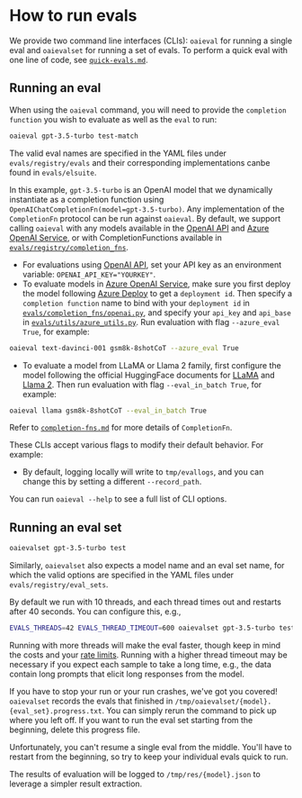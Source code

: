 # How to run evals

We provide two command line interfaces (CLIs): `oaieval` for running a single eval and `oaievalset` for running a set of evals. To perform a quick eval with one line of code, see [`quick-evals.md`](quick-evals.md). 

## Running an eval

When using the `oaieval` command, you will need to provide the `completion function` you wish to evaluate as well as the `eval` to run:
```sh
oaieval gpt-3.5-turbo test-match
```
The valid eval names are specified in the YAML files under `evals/registry/evals` and their corresponding implementations canbe found in `evals/elsuite`.

In this example, `gpt-3.5-turbo` is an OpenAI model that we dynamically instantiate as a completion function using `OpenAIChatCompletionFn(model=gpt-3.5-turbo)`. Any implementation of the `CompletionFn` protocol can be run against `oaieval`. By default, we support calling `oaieval` with any models available in the [OpenAI API](https://platform.openai.com/docs/models/) and [Azure OpenAI Service](https://learn.microsoft.com/en-us/azure/ai-services/openai/concepts/models), or with CompletionFunctions available in [`evals/registry/completion_fns`](../evals/registry/completion_fns/).
- For evaluations using [OpenAI API](https://platform.openai.com/docs/models/), set your API key as an environment variable: ```OPENAI_API_KEY="YOURKEY"```. 
- To evaluate models in [Azure OpenAI Service](https://learn.microsoft.com/en-us/azure/ai-services/openai/concepts/models), make sure you first deploy the model following [Azure Deploy](https://learn.microsoft.com/en-us/azure/ai-services/openai/how-to/create-resource?pivots=web-portal) to get a `deployment id`. Then specify a `completion function` name to bind with your `deployment id` in [`evals/completion_fns/openai.py`](https://github.com/yuyuz/GPT-Fathom/blob/fcb21e048aa4a68f5f66fa9079438c465d0d826b/evals/completion_fns/openai.py#L166), and specify your `api_key` and `api_base` in [`evals/utils/azure_utils.py`](/evals/utils/azure_utils.py). Run evaluation with flag `--azure_eval True`, for example:
```sh
oaieval text-davinci-001 gsm8k-8shotCoT --azure_eval True
```
- To evaluate a model from LLaMA or Llama 2 family, first configure the model following the official HuggingFace documents for [LLaMA](https://huggingface.co/docs/transformers/main/model_doc/llama) and [Llama 2](https://huggingface.co/docs/transformers/main/model_doc/llama2). Then run evaluation with flag `--eval_in_batch True`, for example:
```sh
oaieval llama gsm8k-8shotCoT --eval_in_batch True
```

Refer to [`completion-fns.md`](completion-fns.md) for more details of `CompletionFn`.

These CLIs accept various flags to modify their default behavior. For example:
- By default, logging locally will write to `tmp/evallogs`, and you can change this by setting a different `--record_path`.

You can run `oaieval --help` to see a full list of CLI options.

## Running an eval set

```sh
oaievalset gpt-3.5-turbo test
```

Similarly, `oaievalset` also expects a model name and an eval set name, for which the valid options are specified in the YAML files under `evals/registry/eval_sets`.

By default we run with 10 threads, and each thread times out and restarts after 40 seconds. You can configure this, e.g.,

```sh
EVALS_THREADS=42 EVALS_THREAD_TIMEOUT=600 oaievalset gpt-3.5-turbo test
```
Running with more threads will make the eval faster, though keep in mind the costs and your [rate limits](https://platform.openai.com/docs/guides/rate-limits/overview). Running with a higher thread timeout may be necessary if you expect each sample to take a long time, e.g., the data contain long prompts that elicit long responses from the model.

If you have to stop your run or your run crashes, we've got you covered! `oaievalset` records the evals that finished in `/tmp/oaievalset/{model}.{eval_set}.progress.txt`. You can simply rerun the command to pick up where you left off. If you want to run the eval set starting from the beginning, delete this progress file.

Unfortunately, you can't resume a single eval from the middle. You'll have to restart from the beginning, so try to keep your individual evals quick to run.

The results of evaluation will be logged to `/tmp/res/{model}.json` to leverage a simpler result extraction. 
